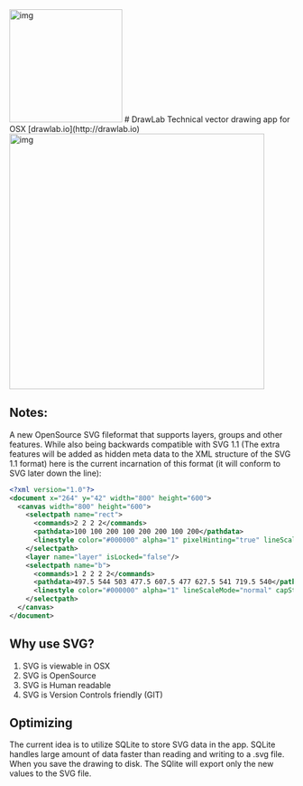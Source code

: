 <img width="200" alt="img" src="https://dl.dropboxusercontent.com/u/2559476/drawlab_icon_1.svg">
# DrawLab   
Technical vector drawing app for OSX [drawlab.io](http://drawlab.io)   
<img width="452" alt="img" src="https://dl.dropboxusercontent.com/u/2559476/drawlab_custom_shape.mov.gif">

## Notes:

A new OpenSource SVG fileformat that supports layers, groups and other features. While also being backwards compatible with SVG 1.1 (The extra features will be added as hidden meta data to the XML structure of the SVG 1.1 format) here is the current incarnation of this format (it will conform to SVG later down the line): 


```xml
<?xml version="1.0"?>
<document x="264" y="42" width="800" height="600">
  <canvas width="800" height="600">
    <selectpath name="rect">
      <commands>2 2 2 2</commands>
      <pathdata>100 100 200 100 200 200 100 200</pathdata>
      <linestyle color="#000000" alpha="1" pixelHinting="true" lineScaleMode="normal" capStyle="none" jointStyle="miter" miterLimit="1.414"/>
    </selectpath>
    <layer name="layer" isLocked="false"/>
    <selectpath name="b">
      <commands>1 2 2 2 2</commands>
      <pathdata>497.5 544 503 477.5 607.5 477 627.5 541 719.5 540</pathdata>
      <linestyle color="#000000" alpha="1" lineScaleMode="normal" capStyle="none" jointStyle="miter" miterLimit="1.414"/>
    </selectpath>
  </canvas>
</document>
```

## Why use SVG? 
1. SVG is viewable in OSX
2. SVG is OpenSource
3. SVG is Human readable
4. SVG is Version Controls friendly (GIT)

## Optimizing
The current idea is to utilize SQLite to store SVG data in the app. SQLite handles large amount of data faster than reading and writing to a .svg file. When you save the drawing to disk. The SQlite will export only the new values to the SVG file. 
